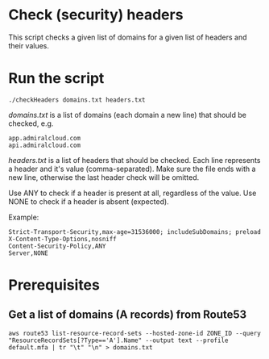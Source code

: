 # Check (security) headers
This script checks a given list of domains for a given list of headers and their values.

# Run the script
```
./checkHeaders domains.txt headers.txt
```

*domains.txt* is a list of domains (each domain a new line) that should be checked, e.g. 
```
app.admiralcloud.com
api.admiralcloud.com
```

*headers.txt* is a list of headers that should be checked. Each line represents a header and it's value (comma-separated). Make sure the file ends with a new line, otherwise the last header check will be omitted.


Use ANY to check if a header is present at all, regardless of the value. Use NONE to check if a header is absent (expected).

Example:
```
Strict-Transport-Security,max-age=31536000; includeSubDomains; preload
X-Content-Type-Options,nosniff
Content-Security-Policy,ANY
Server,NONE
```


# Prerequisites
## Get a list of domains (A records) from Route53
```
aws route53 list-resource-record-sets --hosted-zone-id ZONE_ID --query "ResourceRecordSets[?Type=='A'].Name" --output text --profile default.mfa | tr "\t" "\n" > domains.txt
```